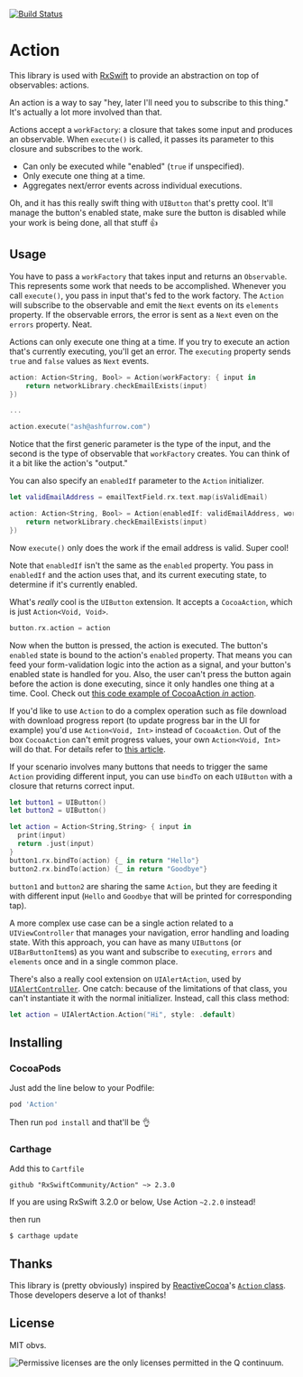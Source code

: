 [![Build Status](https://travis-ci.org/RxSwiftCommunity/Action.svg)](https://travis-ci.org/RxSwiftCommunity/Action)

Action
======

This library is used with [RxSwift](https://github.com/ReactiveX/RxSwift) to provide an abstraction on top of observables: actions.

An action is a way to say "hey, later I'll need you to subscribe to this thing." It's actually a lot more involved than that.

Actions accept a `workFactory`: a closure that takes some input and produces an observable. When `execute()` is called, it passes its parameter to this closure and subscribes to the work.

- Can only be executed while "enabled" (`true` if unspecified).
- Only execute one thing at a time.
- Aggregates next/error events across individual executions.

Oh, and it has this really swift thing with `UIButton` that's pretty cool. It'll manage the button's enabled state, make sure the button is disabled while your work is being done, all that stuff 👍

Usage
-----

You have to pass a `workFactory` that takes input and returns an `Observable`. This represents some work that needs to be accomplished. Whenever you call `execute()`, you pass in input that's fed to the work factory. The `Action` will subscribe to the observable and emit the `Next` events on its `elements` property. If the observable errors, the error is sent as a `Next` even on the `errors` property. Neat.

Actions can only execute one thing at a time. If you try to execute an action that's currently executing, you'll get an error. The `executing` property sends `true` and `false` values as `Next` events.

```swift
action: Action<String, Bool> = Action(workFactory: { input in
    return networkLibrary.checkEmailExists(input)
})

...

action.execute("ash@ashfurrow.com")
```

Notice that the first generic parameter is the type of the input, and the second is the type of observable that `workFactory` creates. You can think of it a bit like the action's "output."

You can also specify an `enabledIf` parameter to the `Action` initializer.

```swift
let validEmailAddress = emailTextField.rx.text.map(isValidEmail)

action: Action<String, Bool> = Action(enabledIf: validEmailAddress, workFactory: { input in
    return networkLibrary.checkEmailExists(input)
})
```

Now `execute()` only does the work if the email address is valid. Super cool!

Note that `enabledIf` isn't the same as the `enabled` property. You pass in `enabledIf` and the action uses that, and its current executing state, to determine if it's currently enabled.

What's _really_ cool is the `UIButton` extension. It accepts a `CocoaAction`, which is just `Action<Void, Void>`.

```swift
button.rx.action = action
```

Now when the button is pressed, the action is executed. The button's `enabled` state is bound to the action's `enabled` property. That means you can feed your form-validation logic into the action as a signal, and your button's enabled state is handled for you. Also, the user can't press the button again before the action is done executing, since it only handles one thing at a time. Cool. Check out [this code example of CocoaAction _in_ action](https://github.com/artsy/eidolon/blob/cb31168fa29dcc7815fd4a2e30e7c000bd1820ce/Kiosk/Bid%20Fulfillment/GenericFormValidationViewModel.swift).

If you'd like to use `Action` to do a complex operation such as file download with download progress report (to update progress bar in the UI for example) you'd use `Action<Void, Int>` instead of `CocoaAction`. Out of the box `CocoaAction` can't emit progress values, your own `Action<Void, Int>` will do that. For details refer to [this article](http://www.sm-cloud.com/rxswift-action/).

If your scenario involves many buttons that needs to trigger the same `Action` providing different input, you can use `bindTo` on each `UIButton` with a closure that returns correct input.

```swift
let button1 = UIButton()
let button2 = UIButton()

let action = Action<String,String> { input in
  print(input)
  return .just(input)
}
button1.rx.bindTo(action) {_ in return "Hello"}
button2.rx.bindTo(action) {_ in return "Goodbye"}
```

`button1` and `button2` are sharing the same `Action`, but they are feeding it with different input (`Hello` and `Goodbye` that will be printed for corresponding tap).

A more complex use case can be a single action related to a `UIViewController` that manages your navigation, error handling and loading state. With this approach, you can have as many `UIButton`s (or `UIBarButtonItem`s) as you want and subscribe to `executing`, `errors` and `elements` once and in a single common place.

There's also a really cool extension on `UIAlertAction`, used by [`UIAlertController`](http://ashfurrow.com/blog/uialertviewcontroller-example/). One catch: because of the limitations of that class, you can't instantiate it with the normal initializer. Instead, call this class method:

```swift
let action = UIAlertAction.Action("Hi", style: .default)
```

Installing
----------

### CocoaPods

Just add the line below to your Podfile:

```ruby
pod 'Action'
```

Then run `pod install` and that'll be 👌

### Carthage

Add this to `Cartfile`

```
github "RxSwiftCommunity/Action" ~> 2.3.0
```

If you are using RxSwift 3.2.0 or below, Use Action `~2.2.0` instead!

then run

```
$ carthage update
```

Thanks
------

This library is (pretty obviously) inspired by [ReactiveCocoa](https://github.com/ReactiveCocoa/ReactiveCocoa)'s [`Action` class](https://github.com/ReactiveCocoa/ReactiveCocoa/blob/master/ReactiveCocoa/Swift/Action.swift). Those developers deserve a lot of thanks!

License
-------

MIT obvs.

![Permissive licenses are the only licenses permitted in the Q continuum.](https://38.media.tumblr.com/4ca19ffae09cb09520cbb5611f0a17e9/tumblr_n13vc9nm1Q1svlvsyo6_250.gif)
